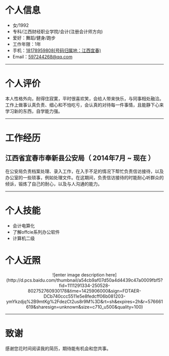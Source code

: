 # 个人信息

- 女/1992
- 专科/江西财经职业学院/会计(注册会计师方向)
- 爱好：舞蹈/健身/跑步
- 工作年限：1年
- 手机：[18178959808(号码归属地：江西宜春)](tel:18178959808)
- Email：[597244268@qq.com](mailto:597244268@qq.com)

---

# 个人评价

本人性格外向，耐得住寂寞，平时很喜欢笑，会给人带来快乐，与同事相处融洽。 工作上做事认真负责、细心和不怕吃亏，会认真的对待每一件事情，且能静下心来学习新的东西，自学能力强。

---

# 工作经历

## 江西省宜春市奉新县公安局（ 2014年7月 ~ 现在 ）
在公安局负责档案处理、录入工作，在入手不足的情况下帮忙负责信访接待，以及办公室的一些琐事，例如处理文件。在这期间，负责信访接待的时能耐心听群众的倾诉，锻炼了自己的耐心，以及与人沟通的能力。

---

# 个人技能

- 会计电算化
- 了解offcie系列办公软件
- 计算机二级

# 个人近照

<center>
![enter image description here](http://d.pcs.baidu.com/thumbnail/a54cb9af07d50a4d4439c47a0009fbf5?fid=1111291334-250528-802752760930178&time=1425906000&sign=FDTAER-DCb740ccc5511e5e8fedcff06b081203-ymYkzdjq%2B9mtKg%2FdezCt2us8r9M%3D&rt=sh&expires=2h&r=576661619&sharesign=unknown&size=c710_u500&quality=100)
</center>

---

# 致谢
感谢您花时间阅读我的简历，期待能有机会和您共事。